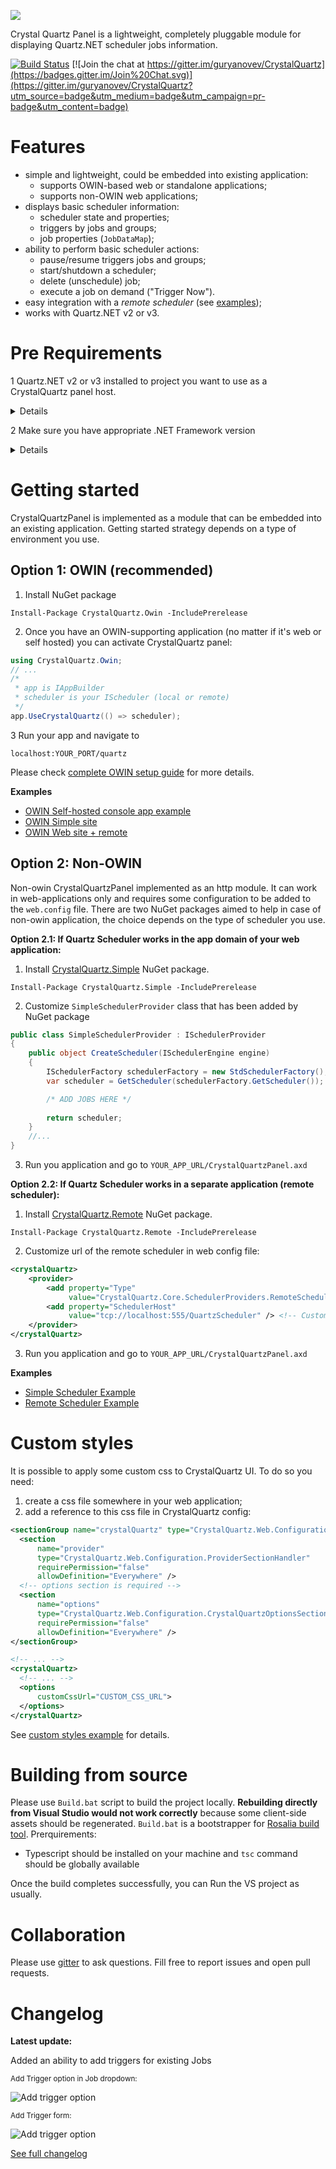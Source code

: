![](http://guryanovev.github.io/CrystalQuartz/demo_v6.png)

Crystal Quartz Panel is a lightweight, completely pluggable module for displaying Quartz.NET scheduler jobs information.

[![Build Status](https://travis-ci.org/guryanovev/CrystalQuartz.svg?branch=master)](https://travis-ci.org/guryanovev/CrystalQuartz)
[![Join the chat at https://gitter.im/guryanovev/CrystalQuartz](https://badges.gitter.im/Join%20Chat.svg)](https://gitter.im/guryanovev/CrystalQuartz?utm_source=badge&utm_medium=badge&utm_campaign=pr-badge&utm_content=badge)

# Features #

  * simple and lightweight, could be embedded into existing application:
    * supports OWIN-based web or standalone applications;
    * supports non-OWIN web applications;
  * displays basic scheduler information:
    * scheduler state and properties;
    * triggers by jobs and groups;
    * job properties (`JobDataMap`);
  * ability to perform basic scheduler actions:
    * pause/resume triggers jobs and groups;
    * start/shutdown a scheduler;
    * delete (unschedule) job;
    * execute a job on demand ("Trigger Now").
  * easy integration with a *remote scheduler* (see [examples](https://github.com/guryanovev/CrystalQuartz/tree/master/examples));
  * works with Quartz.NET v2 or v3.

# Pre Requirements #

  1 Quartz.NET v2 or v3 installed to project you want to use as a CrystalQuartz panel host. 
    <details>
      <p>CrystalQuartz detects Quartz.dll version at runtime and does not explicitly depends on Quartz 
      <a href="https://www.nuget.org/packages/Quartz/">NuGet</a> package. So you need to make sure
      you have Quartz pre-installed.</p>
      <p>For Quartz 3:</p>
      <pre>Install-Package Quartz -Version 3.0.2</pre>
      <p>For Quartz 2:</p>
      <pre>Install-Package Quartz -Version 2.6.1</pre>
    </details>
  
  2 Make sure you have appropriate .NET Framework version
    <details>
      <h3>Minimal supported .NET versions (vary by packages)</h3>
      For Quartz v2 + CrystalQuartz.Owin &rarr; .NET 4.5<br/>
      For Quartz v2 + CrystalQuartz.Simple &rarr; .NET 4.0<br/>
      For Quartz v2 + CrystalQuartz.Remote &rarr; .NET 4.0<br/>
      For Quartz v3 + CrystalQuartz.Owin &rarr; .NET 4.5.2<br/>
      For Quartz v3 + CrystalQuartz.Simple &rarr; .NET 4.5.2<br/>
      For Quartz v3 + CrystalQuartz.Remote &rarr; .NET 4.5.2<br/>
    </details>

# Getting started #

CrystalQuartzPanel is implemented as a module that can be embedded into an existing application. Getting started strategy depends on a type of environment you use.

## Option 1: OWIN (recommended) ##

  1. Install NuGet package

  ```Install-Package CrystalQuartz.Owin -IncludePrerelease```

  2. Once you have an OWIN-supporting application (no matter if it's web or self hosted) you can activate CrystalQuartz panel:

  ```C#
  using CrystalQuartz.Owin;
  // ...
  /*
   * app is IAppBuilder
   * scheduler is your IScheduler (local or remote)
   */
  app.UseCrystalQuartz(() => scheduler);
  ```

  3 Run your app and navigate to 

  ```localhost:YOUR_PORT/quartz```

Please check [complete OWIN setup guide](//github.com/guryanovev/CrystalQuartz/wiki/CrystalQuartz-OWIN-Configuration) for more details.
  
**Examples**
- [OWIN Self-hosted console app example](//github.com/guryanovev/CrystalQuartz/tree/master/examples/01_Owin_SelfHosted)
- [OWIN Simple site](//github.com/guryanovev/CrystalQuartz/tree/master/examples/02_Owin_Web_Simple)
- [OWIN Web site + remote](//github.com/guryanovev/CrystalQuartz/tree/master/examples/03_Owin_Web_Remote)
                                         
## Option 2: Non-OWIN ##

Non-owin CrystalQuartzPanel implemented as an http module. It can work in web-applications only and requires some configuration to be added to the `web.config` file. There are two NuGet packages aimed to help in case of non-owin application, the choice depends on the type of scheduler you use.

**Option 2.1: If Quartz Scheduler works in the app domain of your web application:**

  1. Install [CrystalQuartz.Simple](http://nuget.org/List/Packages/CrystalQuartz.Simple) NuGet package.

  ```Install-Package CrystalQuartz.Simple -IncludePrerelease```

  2. Customize `SimpleSchedulerProvider` class that has been added by NuGet package
  
  ```C#
  public class SimpleSchedulerProvider : ISchedulerProvider
  {
      public object CreateScheduler(ISchedulerEngine engine)
      {
          ISchedulerFactory schedulerFactory = new StdSchedulerFactory();
          var scheduler = GetScheduler(schedulerFactory.GetScheduler());

          /* ADD JOBS HERE */
      
          return scheduler;
      }
      //...
  }
  ```
  3. Run you application and go to `YOUR_APP_URL/CrystalQuartzPanel.axd`
 
**Option 2.2: If Quartz Scheduler works in a separate application (remote scheduler):**

  1. Install [CrystalQuartz.Remote](http://nuget.org/List/Packages/CrystalQuartz.Remote) NuGet package.
  
  ```Install-Package CrystalQuartz.Remote -IncludePrerelease```
 
  2. Customize url of the remote scheduler in web config file:
 
  ```XML
  <crystalQuartz>
      <provider>
          <add property="Type" 
               value="CrystalQuartz.Core.SchedulerProviders.RemoteSchedulerProvider, CrystalQuartz.Core" />
          <add property="SchedulerHost" 
               value="tcp://localhost:555/QuartzScheduler" /> <!-- Customize URL here -->
      </provider>
  </crystalQuartz>
  ```
  3. Run you application and go to `YOUR_APP_URL/CrystalQuartzPanel.axd`

**Examples**
- [Simple Scheduler Example](https://github.com/guryanovev/CrystalQuartz/tree/owin/examples/04_SystemWeb_Simple)
- [Remote Scheduler Example](https://github.com/guryanovev/CrystalQuartz/tree/owin/examples/05_SystemWeb_Remote)

# Custom styles #

It is possible to apply some custom css to CrystalQuartz UI. To do so you need:

1. create a css file somewhere in your web application;
2. add a reference to this css file in CrystalQuartz config:
 
  ```xml
  <sectionGroup name="crystalQuartz" type="CrystalQuartz.Web.Configuration.CrystalQuartzConfigurationGroup">
    <section 
        name="provider" 
        type="CrystalQuartz.Web.Configuration.ProviderSectionHandler" 
        requirePermission="false" 
        allowDefinition="Everywhere" />
    <!-- options section is required -->
    <section 
        name="options" 
        type="CrystalQuartz.Web.Configuration.CrystalQuartzOptionsSection" 
        requirePermission="false" 
        allowDefinition="Everywhere" />
  </sectionGroup>

  <!-- ... -->
  <crystalQuartz>
    <!-- ... -->
    <options
        customCssUrl="CUSTOM_CSS_URL">
    </options>
  </crystalQuartz>
  ```

See [custom styles example](//github.com/guryanovev/CrystalQuartz/tree/master/examples/06_CustomStyles) for details.

# Building from source #

Please use `Build.bat` script to build the project locally. **Rebuilding directly from Visual Studio would not work correctly** because some client-side assets should be regenerated. `Build.bat` is a bootstrapper for [Rosalia build tool](https://github.com/rosaliafx/Rosalia). Prerquirements:

* Typescript should be installed on your machine and `tsc` command should be globally available 

Once the build completes successfully, you can Run the VS project as usually.

# Collaboration #

Please use [gitter](https://gitter.im/guryanovev/CrystalQuartz?utm_source=badge&utm_medium=badge&utm_campaign=pr-badge&utm_content=badge) to ask questions. Fill free to report issues and open pull requests.

# Changelog #

**Latest update:**

Added an ability to add triggers for existing Jobs

<small>Add Trigger option in Job dropdown:</small>

<img src="http://guryanovev.github.io/CrystalQuartz/add_trigger_1.png" title="Add trigger option">

<small>Add Trigger form:</small>

<img src="http://guryanovev.github.io/CrystalQuartz/add_trigger_2.png" title="Add trigger option">

[See full changelog](//github.com/guryanovev/CrystalQuartz/wiki/Changelog)
